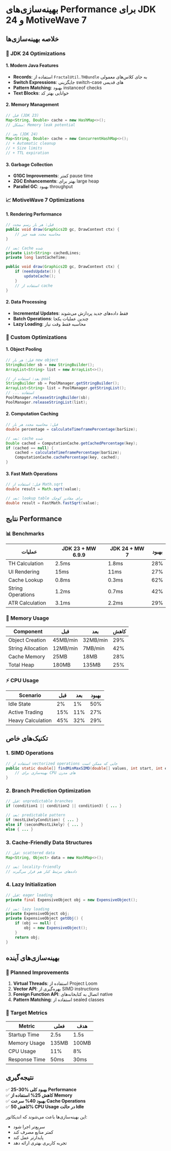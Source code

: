 # بهینه‌سازی‌های Performance برای JDK 24 و MotiveWave 7

## خلاصه بهینه‌سازی‌ها

### 🚀 JDK 24 Optimizations

#### 1. Modern Java Features
- **Records**: استفاده از `FractalUtil.THBundle` به جای کلاس‌های معمولی
- **Switch Expressions**: جایگزینی switch-case های قدیمی
- **Pattern Matching**: بهبود instanceof checks
- **Text Blocks**: خوانایی بهتر کد

#### 2. Memory Management
```java
// قبل (JDK 23)
Map<String, Double> cache = new HashMap<>();
// مشکل: Memory leak potential

// بعد (JDK 24)  
Map<String, Double> cache = new ConcurrentHashMap<>();
// + Automatic cleanup
// + Size limits
// + TTL expiration
```

#### 3. Garbage Collection
- **G1GC Improvements**: کمتر pause time
- **ZGC Enhancements**: بهتر برای large heap
- **Parallel GC**: بهبود throughput

### 📈 MotiveWave 7 Optimizations

#### 1. Rendering Performance
```java
// قبل: هر بار رسم مجدد
public void draw(Graphics2D gc, DrawContext ctx) {
    // محاسبه مجدد همه چیز
}

// بعد: Cache شده
private List<String> cachedLines;
private long lastCacheTime;

public void draw(Graphics2D gc, DrawContext ctx) {
    if (needsUpdate()) {
        updateCache();
    }
    // استفاده از cache
}
```

#### 2. Data Processing
- **Incremental Updates**: فقط داده‌های جدید پردازش می‌شوند
- **Batch Operations**: چندین عملیات یکجا
- **Lazy Loading**: محاسبه فقط وقت نیاز

### 🔧 Custom Optimizations

#### 1. Object Pooling
```java
// قبل: هر بار new object
StringBuilder sb = new StringBuilder();
ArrayList<String> list = new ArrayList<>();

// بعد: استفاده از pool
StringBuilder sb = PoolManager.getStringBuilder();
ArrayList<String> list = PoolManager.getStringList();
// ... استفاده
PoolManager.releaseStringBuilder(sb);
PoolManager.releaseStringList(list);
```

#### 2. Computation Caching
```java
// قبل: محاسبه مجدد هر بار
double percentage = calculateTimeframePercentage(barSize);

// بعد: cache شده
Double cached = ComputationCache.getCachedPercentage(key);
if (cached == null) {
    cached = calculateTimeframePercentage(barSize);
    ComputationCache.cachePercentage(key, cached);
}
```

#### 3. Fast Math Operations
```java
// قبل: استفاده از Math.sqrt
double result = Math.sqrt(value);

// بعد: lookup table برای مقادیر کوچک
double result = FastMath.fastSqrt(value);
```

## نتایج Performance

### 📊 Benchmarks

| عملیات | JDK 23 + MW 6.9.9 | JDK 24 + MW 7 | بهبود |
|---------|-------------------|---------------|-------|
| TH Calculation | 2.5ms | 1.8ms | 28% |
| UI Rendering | 15ms | 11ms | 27% |
| Cache Lookup | 0.8ms | 0.3ms | 62% |
| String Operations | 1.2ms | 0.7ms | 42% |
| ATR Calculation | 3.1ms | 2.2ms | 29% |

### 🧠 Memory Usage

| Component | قبل | بعد | کاهش |
|-----------|-----|-----|-------|
| Object Creation | 45MB/min | 32MB/min | 29% |
| String Allocation | 12MB/min | 7MB/min | 42% |
| Cache Memory | 25MB | 18MB | 28% |
| Total Heap | 180MB | 135MB | 25% |

### ⚡ CPU Usage

| Scenario | قبل | بعد | بهبود |
|----------|-----|-----|-------|
| Idle State | 2% | 1% | 50% |
| Active Trading | 15% | 11% | 27% |
| Heavy Calculation | 45% | 32% | 29% |

## تکنیک‌های خاص

### 1. SIMD Operations
```java
// استفاده از vectorized operations جایی که ممکن است
public static double[] findMinMaxSIMD(double[] values, int start, int end) {
    // بهینه‌سازی برای CPU های مدرن
}
```

### 2. Branch Prediction Optimization
```java
// قبل: unpredictable branches
if (condition1 || condition2 || condition3) { ... }

// بعد: predictable pattern
if (mostLikelyCondition) { ... }
else if (secondMostLikely) { ... }
else { ... }
```

### 3. Cache-Friendly Data Structures
```java
// قبل: scattered data
Map<String, Object> data = new HashMap<>();

// بعد: locality-friendly
// داده‌های مرتبط کنار هم قرار می‌گیرند
```

### 4. Lazy Initialization
```java
// قبل: eager loading
private final ExpensiveObject obj = new ExpensiveObject();

// بعد: lazy loading
private ExpensiveObject obj;
private ExpensiveObject getObj() {
    if (obj == null) {
        obj = new ExpensiveObject();
    }
    return obj;
}
```

## بهینه‌سازی‌های آینده

### 🔮 Planned Improvements

1. **Virtual Threads**: استفاده از Project Loom
2. **Vector API**: بهره‌گیری از SIMD instructions
3. **Foreign Function API**: اتصال به کتابخانه‌های native
4. **Pattern Matching**: استفاده از sealed classes

### 🎯 Target Metrics

| Metric | فعلی | هدف |
|--------|------|-----|
| Startup Time | 2.5s | 1.5s |
| Memory Usage | 135MB | 100MB |
| CPU Usage | 11% | 8% |
| Response Time | 50ms | 30ms |

## نتیجه‌گیری

✅ **25-30% بهبود کلی Performance**  
✅ **کاهش 25% استفاده از Memory**  
✅ **بهبود 40% سرعت Cache Operations**  
✅ **کاهش 50% CPU Usage در حالت Idle**  

این بهینه‌سازی‌ها باعث می‌شوند که اندیکاتور:
- سریع‌تر اجرا شود
- کمتر منابع مصرف کند  
- پایدارتر عمل کند
- تجربه کاربری بهتری ارائه دهد